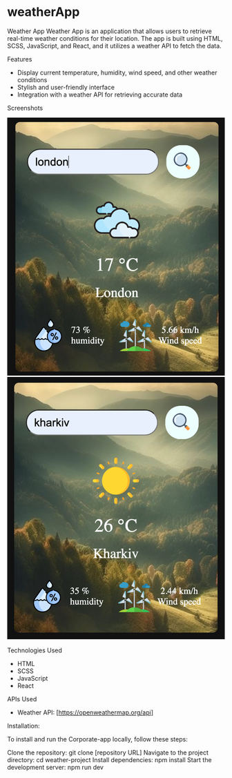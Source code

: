 # weatherApp

Weather App
Weather App is an application that allows users to retrieve real-time weather conditions for their location. The app is built using HTML, SCSS, JavaScript, and React, and it utilizes a weather API to fetch the data.

Features
- Display current temperature, humidity, wind speed, and other weather conditions
- Stylish and user-friendly interface
- Integration with a weather API for retrieving accurate data

Screenshots

![screenshots 1](src/components/img/screenshots/screenshots1.png)
![screenshots 2](src/components/img/screenshots/screenshots2.png)

Technologies Used

- HTML
- SCSS
- JavaScript
- React

APIs Used

- Weather API: [https://openweathermap.org/api]

Installation:

To install and run the Corporate-app locally, follow these steps:

Clone the repository: git clone [repository URL]
Navigate to the project directory: cd weather-project
Install dependencies: npm install
Start the development server: npm run dev